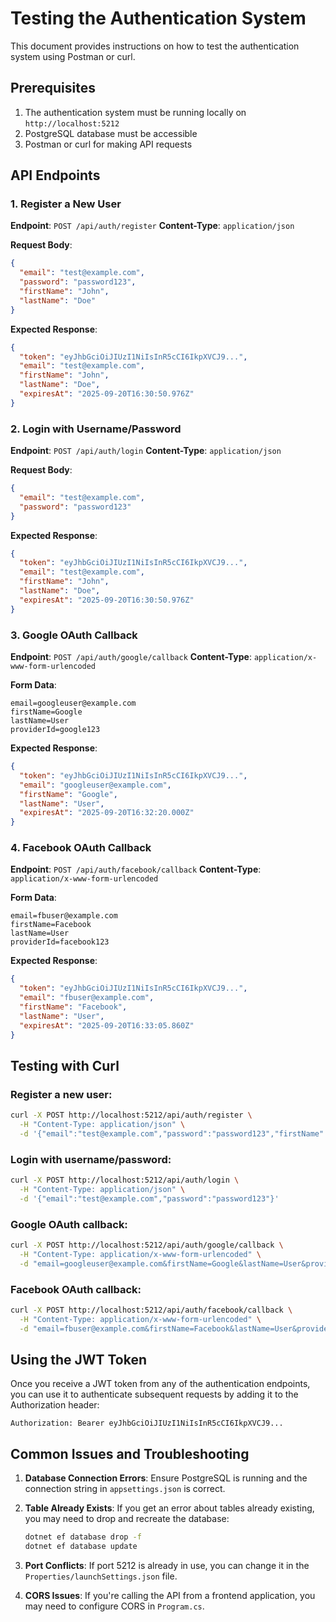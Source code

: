 # Testing the Authentication System

This document provides instructions on how to test the authentication system using Postman or curl.

## Prerequisites

1. The authentication system must be running locally on `http://localhost:5212`
2. PostgreSQL database must be accessible
3. Postman or curl for making API requests

## API Endpoints

### 1. Register a New User

**Endpoint**: `POST /api/auth/register`
**Content-Type**: `application/json`

**Request Body**:
```json
{
  "email": "test@example.com",
  "password": "password123",
  "firstName": "John",
  "lastName": "Doe"
}
```

**Expected Response**:
```json
{
  "token": "eyJhbGciOiJIUzI1NiIsInR5cCI6IkpXVCJ9...",
  "email": "test@example.com",
  "firstName": "John",
  "lastName": "Doe",
  "expiresAt": "2025-09-20T16:30:50.976Z"
}
```

### 2. Login with Username/Password

**Endpoint**: `POST /api/auth/login`
**Content-Type**: `application/json`

**Request Body**:
```json
{
  "email": "test@example.com",
  "password": "password123"
}
```

**Expected Response**:
```json
{
  "token": "eyJhbGciOiJIUzI1NiIsInR5cCI6IkpXVCJ9...",
  "email": "test@example.com",
  "firstName": "John",
  "lastName": "Doe",
  "expiresAt": "2025-09-20T16:30:50.976Z"
}
```

### 3. Google OAuth Callback

**Endpoint**: `POST /api/auth/google/callback`
**Content-Type**: `application/x-www-form-urlencoded`

**Form Data**:
```
email=googleuser@example.com
firstName=Google
lastName=User
providerId=google123
```

**Expected Response**:
```json
{
  "token": "eyJhbGciOiJIUzI1NiIsInR5cCI6IkpXVCJ9...",
  "email": "googleuser@example.com",
  "firstName": "Google",
  "lastName": "User",
  "expiresAt": "2025-09-20T16:32:20.000Z"
}
```

### 4. Facebook OAuth Callback

**Endpoint**: `POST /api/auth/facebook/callback`
**Content-Type**: `application/x-www-form-urlencoded`

**Form Data**:
```
email=fbuser@example.com
firstName=Facebook
lastName=User
providerId=facebook123
```

**Expected Response**:
```json
{
  "token": "eyJhbGciOiJIUzI1NiIsInR5cCI6IkpXVCJ9...",
  "email": "fbuser@example.com",
  "firstName": "Facebook",
  "lastName": "User",
  "expiresAt": "2025-09-20T16:33:05.860Z"
}
```

## Testing with Curl

### Register a new user:
```bash
curl -X POST http://localhost:5212/api/auth/register \
  -H "Content-Type: application/json" \
  -d '{"email":"test@example.com","password":"password123","firstName":"John","lastName":"Doe"}'
```

### Login with username/password:
```bash
curl -X POST http://localhost:5212/api/auth/login \
  -H "Content-Type: application/json" \
  -d '{"email":"test@example.com","password":"password123"}'
```

### Google OAuth callback:
```bash
curl -X POST http://localhost:5212/api/auth/google/callback \
  -H "Content-Type: application/x-www-form-urlencoded" \
  -d "email=googleuser@example.com&firstName=Google&lastName=User&providerId=google123"
```

### Facebook OAuth callback:
```bash
curl -X POST http://localhost:5212/api/auth/facebook/callback \
  -H "Content-Type: application/x-www-form-urlencoded" \
  -d "email=fbuser@example.com&firstName=Facebook&lastName=User&providerId=facebook123"
```

## Using the JWT Token

Once you receive a JWT token from any of the authentication endpoints, you can use it to authenticate subsequent requests by adding it to the Authorization header:

```
Authorization: Bearer eyJhbGciOiJIUzI1NiIsInR5cCI6IkpXVCJ9...
```

## Common Issues and Troubleshooting

1. **Database Connection Errors**: Ensure PostgreSQL is running and the connection string in `appsettings.json` is correct.

2. **Table Already Exists**: If you get an error about tables already existing, you may need to drop and recreate the database:
   ```bash
   dotnet ef database drop -f
   dotnet ef database update
   ```

3. **Port Conflicts**: If port 5212 is already in use, you can change it in the `Properties/launchSettings.json` file.

4. **CORS Issues**: If you're calling the API from a frontend application, you may need to configure CORS in `Program.cs`.
